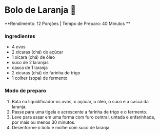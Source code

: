 # Bolo de Laranja :cake:

**Rendimento: 12 Porções | Tempo de Preparo: 40 Minutos **

### Ingredientes

- 4 ovos
- 2 xícaras (chá) de açúcar
- 1 xícara (chá) de óleo
- suco de 2 laranjas
- casca de 1 laranja
- 2 xícaras (chá) de farinha de trigo
- 1 colher (sopa) de fermento

 ### Modo de preparo

1. Bata no liquidificador os ovos, o açúcar, o óleo, o suco e a casca da laranja.
2. Passe para uma tigela e acrescente a farinha de trigo e o fermento.
3. Leve para assar em uma forma com furo central, untada e enfarinhada, por mais ou menos 30 minutos.
4. Desenforme o bolo e molhe com suco de laranja.

